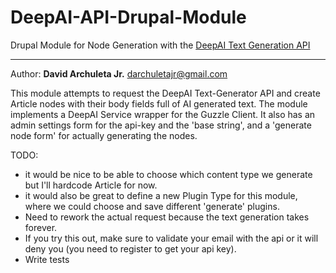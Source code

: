 # DeepAI-API-Drupal-Module
Drupal Module for Node Generation with the [DeepAI Text Generation API](https://deepai.org/machine-learning-model/text-generator)

---

Author: **David Archuleta Jr.** <darchuletajr@gmail.com>

This module attempts to request the DeepAI Text-Generator API and create Article nodes with their body fields full of AI generated text. The module implements a DeepAI Service wrapper for the Guzzle Client. It also has an admin settings form for the api-key and the 'base string', and a 'generate node form' for actually generating the nodes.

TODO:
* it would be nice to be able to choose which content type we generate but I'll hardcode Article for now.
* it would also be great to define a new Plugin Type for this module, where we could choose and save different 'generate' plugins.
* Need to rework the actual request because the text generation takes forever.
* If you try this out, make sure to validate your email with the api or it will deny you (you need to register to get your api key).
* Write tests
